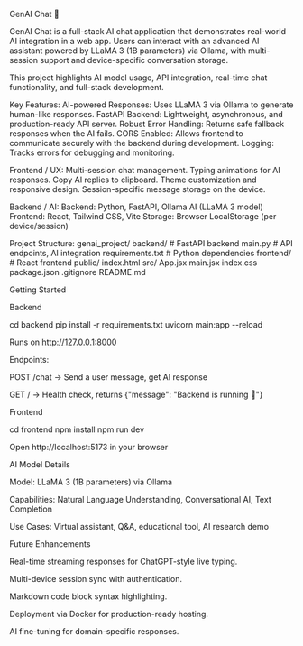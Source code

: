 GenAI Chat 🤖

GenAI Chat is a full-stack AI chat application that demonstrates real-world AI integration in a web app. Users can interact with an advanced AI assistant powered by LLaMA 3 (1B parameters) via Ollama, with multi-session support and device-specific conversation storage.

This project highlights AI model usage, API integration, real-time chat functionality, and full-stack development.

Key Features:
AI-powered Responses: Uses LLaMA 3 via Ollama to generate human-like responses.
FastAPI Backend: Lightweight, asynchronous, and production-ready API server.
Robust Error Handling: Returns safe fallback responses when the AI fails.
CORS Enabled: Allows frontend to communicate securely with the backend during development.
Logging: Tracks errors for debugging and monitoring.

Frontend / UX:
Multi-session chat management.
Typing animations for AI responses.
Copy AI replies to clipboard.
Theme customization and responsive design.
Session-specific message storage on the device.

Backend / AI:
Backend: Python, FastAPI, Ollama AI (LLaMA 3 model)
Frontend: React, Tailwind CSS, Vite
Storage: Browser LocalStorage (per device/session)


Project Structure:
genai_project/
backend/ # FastAPI backend
main.py # API endpoints, AI integration
requirements.txt # Python dependencies
frontend/ # React frontend
public/
index.html
src/
App.jsx
main.jsx
index.css
package.json
.gitignore
README.md

Getting Started

Backend

cd backend
pip install -r requirements.txt
uvicorn main:app --reload

Runs on http://127.0.0.1:8000

Endpoints:

POST /chat → Send a user message, get AI response

GET / → Health check, returns {"message": "Backend is running 🚀"}

Frontend

cd frontend
npm install
npm run dev

Open http://localhost:5173
 in your browser

AI Model Details

Model: LLaMA 3 (1B parameters) via Ollama

Capabilities: Natural Language Understanding, Conversational AI, Text Completion

Use Cases: Virtual assistant, Q&A, educational tool, AI research demo

Future Enhancements

Real-time streaming responses for ChatGPT-style live typing.

Multi-device session sync with authentication.

Markdown code block syntax highlighting.

Deployment via Docker for production-ready hosting.

AI fine-tuning for domain-specific responses.
